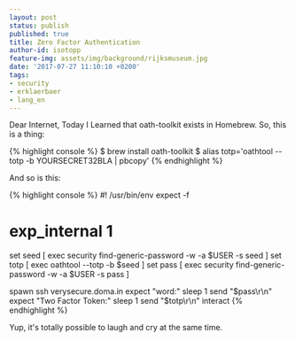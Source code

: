 ```yaml
---
layout: post
status: publish
published: true
title: Zero Factor Authentication
author-id: isotopp
feature-img: assets/img/background/rijksmuseum.jpg
date: '2017-07-27 11:10:10 +0200'
tags:
- security
- erklaerbaer
- lang_en
---
```

Dear Internet, Today I Learned that oath-toolkit exists in Homebrew. So, this is a thing:

{% highlight console %}
$ brew install oath-toolkit 
$ alias totp='oathtool --totp -b YOURSECRET32BLA | pbcopy'
{% endhighlight %} 

And so is this:

{% highlight console %}
#! /usr/bin/env expect -f

# exp_internal 1

set seed [ exec security find-generic-password -w -a $USER -s seed ]
set totp [ exec oathtool --totp -b $seed ]
set pass [ exec security find-generic-password -w -a $USER -s pass ]

spawn ssh verysecure.doma.in
expect "word:"
sleep 1
send "$pass\r\n"
expect "Two Factor Token:"
sleep 1
send "$totp\r\n"
interact
{% endhighlight %}

Yup, it's totally possible to laugh and cry at the same time.
